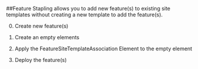 ##Feature Stapling allows you to add new feature(s) to existing site templates without creating a new template to add the feature(s).

0. Create new feature(s)

1. Create an empty elements

2. Apply the FeatureSiteTemplateAssociation Element to the empty element

3. Deploy the feature(s)
